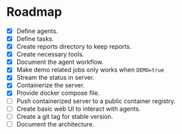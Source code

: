# Roadmap

- [x] Define agents.
- [x] Define tasks.
- [x] Create reports directory to keep reports.
- [x] Create necessary tools.
- [x] Document the agent workflow.
- [x] Make demo related jobs only works when `DEMO=true`
- [x] Stream the status in server.
- [x] Containerize the server.
- [x] Provide docker compose file.
- [ ] Push containerized server to a public container registry.
- [ ] Create basic web UI to interact with agents.
- [ ] Create a git tag for stable version.
- [ ] Document the architecture.
